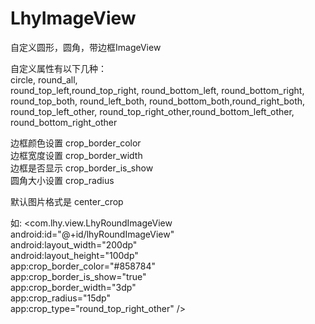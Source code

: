 # LhyImageView
自定义圆形，圆角，带边框ImageView

自定义属性有以下几种：\
circle, round_all,\
round_top_left,round_top_right, round_bottom_left, round_bottom_right,\
round_top_both, round_left_both, round_bottom_both,round_right_both,\
round_top_left_other, round_top_right_other,round_bottom_left_other, round_bottom_right_other

边框颜色设置 crop_border_color\
边框宽度设置 crop_border_width\
边框是否显示 crop_border_is_show\
圆角大小设置 crop_radius

默认图片格式是 center_crop

如:
<com.lhy.view.LhyRoundImageView\
        android:id="@+id/lhyRoundImageView"\
        android:layout_width="200dp"\
        android:layout_height="100dp"\
        app:crop_border_color="#858784"\
        app:crop_border_is_show="true"\
        app:crop_border_width="3dp"\
        app:crop_radius="15dp"\
        app:crop_type="round_top_right_other" />